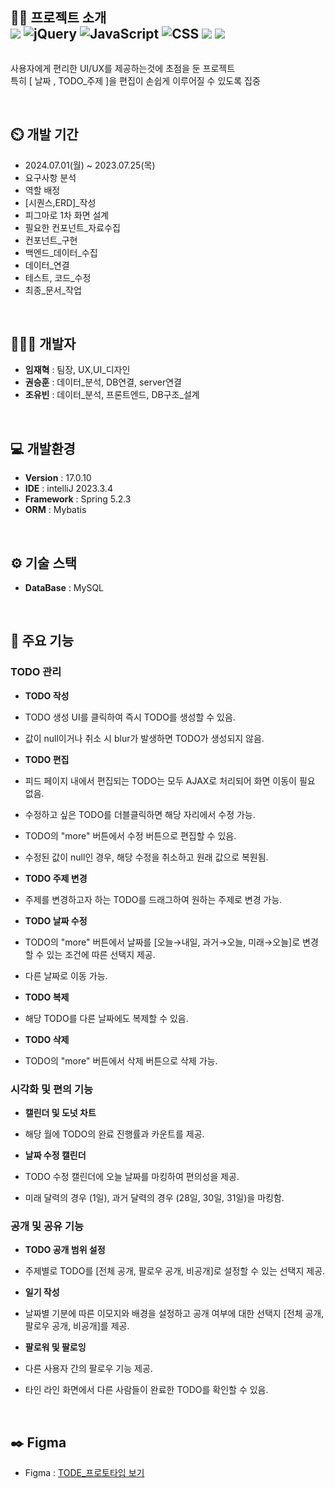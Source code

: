 <div style="display: flex; flex-direction:row;">
    <h2>👨‍🏫 프로젝트 소개
        <div style="width:12px"></div>
        <img src="https://img.shields.io/badge/spring-6DB33F?style=flat&logo=spring&logoColor=white">
        <img src="https://img.shields.io/badge/jquery-0769AD?style=flat&logo=jquery&logoColor=white" alt="jQuery">
        <img src="https://img.shields.io/badge/javascript-F7DF1E?style=flat&logo=javascript&logoColor=black"
            alt="JavaScript">
        <img src="https://img.shields.io/badge/css-1572B6?style=flat&logo=css3&logoColor=white" alt="CSS">
        <img src="https://img.shields.io/badge/mysql-4479A1?style=flat&logo=mysql&logoColor=white">
        <img src="https://img.shields.io/badge/github-181717?style=flat&logo=github&logoColor=white">
    </h2>

</div>

사용자에게 편리한 UI/UX를 제공하는것에 초점을 둔 프로젝트 <br>
특히 [ 날짜 , TODO_주제 ]을 편집이 손쉽게 이루어질 수 있도록 집중

<br>

## ⏲️ 개발 기간
- 2024.07.01(월) ~ 2023.07.25(목)
- 요구사항 분석
- 역할 배정
- [시퀀스,ERD]_작성
- 피그마로 1차 화면 설계
- 필요한 컨포넌트_자료수집
- 컨포넌트_구현
- 백엔드_데이터_수집
- 데이터_연결
- 테스트, 코드_수정
- 최종_문서_작업

<br>

## 🧑‍🤝‍🧑 개발자
- **임재혁** : 팀장, UX,UI_디자인
- **권승훈** : 데이터_분석, DB연결, server연결
- **조유빈** : 데이터_분석, 프론트엔드, DB구조_설계

<br>

## 💻 개발환경
- **Version** : 17.0.10
- **IDE** : intelliJ 2023.3.4
- **Framework** : Spring 5.2.3
- **ORM** : Mybatis

<br>

## ⚙️ 기술 스택
- **DataBase** : MySQL

<br>

## 📌 주요 기능
### TODO 관리
- **TODO 작성**
- TODO 생성 UI를 클릭하여 즉시 TODO를 생성할 수 있음.
- 값이 null이거나 취소 시 blur가 발생하면 TODO가 생성되지 않음.

- **TODO 편집**
- 피드 페이지 내에서 편집되는 TODO는 모두 AJAX로 처리되어 화면 이동이 필요 없음.
- 수정하고 싶은 TODO를 더블클릭하면 해당 자리에서 수정 가능.
- TODO의 "more" 버튼에서 수정 버튼으로 편집할 수 있음.
- 수정된 값이 null인 경우, 해당 수정을 취소하고 원래 값으로 복원됨.

- **TODO 주제 변경**
- 주제를 변경하고자 하는 TODO를 드래그하여 원하는 주제로 변경 가능.

- **TODO 날짜 수정**
- TODO의 "more" 버튼에서 날짜를 [오늘→내일, 과거→오늘, 미래→오늘]로 변경할 수 있는 조건에 따른 선택지 제공.
- 다른 날짜로 이동 가능.

- **TODO 복제**
- 해당 TODO를 다른 날짜에도 복제할 수 있음.

- **TODO 삭제**
- TODO의 "more" 버튼에서 삭제 버튼으로 삭제 가능.

### 시각화 및 편의 기능
- **캘린더 및 도넛 차트**
- 해당 월에 TODO의 완료 진행률과 카운트를 제공.

- **날짜 수정 캘린더**
- TODO 수정 캘린더에 오늘 날짜를 마킹하여 편의성을 제공.
- 미래 달력의 경우 (1일), 과거 달력의 경우 (28일, 30일, 31일)을 마킹함.

### 공개 및 공유 기능
- **TODO 공개 범위 설정**
- 주제별로 TODO를 [전체 공개, 팔로우 공개, 비공개]로 설정할 수 있는 선택지 제공.

- **일기 작성**
- 날짜별 기분에 따른 이모지와 배경을 설정하고 공개 여부에 대한 선택지 [전체 공개, 팔로우 공개, 비공개]를 제공.

- **팔로워 및 팔로잉**
- 다른 사용자 간의 팔로우 기능 제공.
- 타인 라인 화면에서 다른 사람들이 완료한 TODO를 확인할 수 있음.

<br>

## ✒️ Figma
- Figma : [ TODE_프로토타입 보기
](https://www.figma.com/proto/tMgkRWVhFeoeY46mDktsQ2/%EB%A0%88%ED%8D%BC%EB%9F%B0%EC%8A%A4?node-id=215-1225/)
